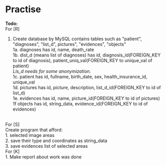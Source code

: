 # Practise
<strong>Todo: </strong></br>
For [R] </br>
1. Create database by MySQL contains tables such as "patient", "diagnoses", "list_d", pictures", "evidences", "objects"  </br>
1a. diagnoses has id, name, death_rate </br>
1b. dist_d (means list of diagnoses) has id, diagnosis_id(FOREIGN_KEY to id of diagnosis), patient_uniq_val(FOREIGN_KEY to unique_val of patient) </br>
<i>Lis_d needs for some anonymization.</i></br>
1c. patient has id, fullname, birth_date, sex, health_insurance_id, unique_val </br>
1d. pictures has id, picture, description, list_d_id(FOREIGN_KEY to id of list_d)  </br>
1e. evidences has id, name, picture_id(FOREIGN_KEY to id of pictures) </br>
1f  objects has id, string_data, evidence_id(FOREIGN_KEY to id of evidences)
</br>
For [S] </br>
Create program that afford:</br>
1. selected image areas </br>
2. save their type and coordinates as string_data </br>
3. save evidences list of selected areas</br>
For [K] </br>
1. Make report about work was done </br>
